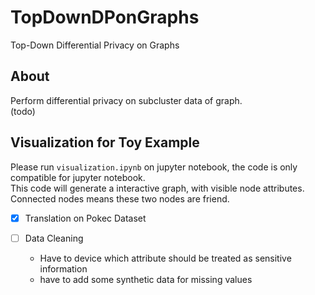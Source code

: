 # TopDownDPonGraphs
Top-Down Differential Privacy on Graphs

## About
Perform differential privacy on subcluster data of graph.<br/>
(todo)

## Visualization for Toy Example

Please run `visualization.ipynb` on jupyter notebook, the code is only compatible for jupyter notebook. <br>
This code will generate a interactive graph, with visible node attributes. <br>
Connected nodes means these two nodes are friend.

- [x] Translation on Pokec Dataset
- [ ] Data Cleaning
  
  * Have to device which attribute should be treated as sensitive information
  * have to add some synthetic data for missing values
